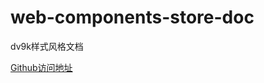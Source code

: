 # web-components-store-doc

dv9k样式风格文档

[Github访问地址](https://laoxia7751.github.io/web-components-store-doc/)

<!--[码云访问地址](https://xiajitao.gitee.io/web-components-store-doc/)-->


